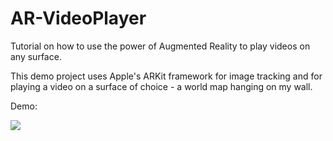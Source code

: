 # AR-VideoPlayer
Tutorial on how to use the power of Augmented Reality to play videos on any surface.

This demo project uses Apple's ARKit framework for image tracking and for playing a video on a surface of choice - a world map hanging on my wall.


Demo:


![](https://github.com/bogdan-razvan/AR-VideoPlayer/blob/main/AR-VideoPlayer/AR-VideoPlayer/demo.gif)

